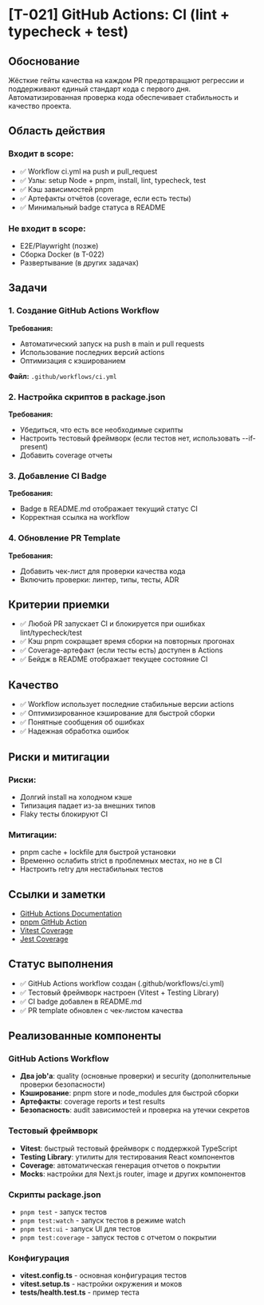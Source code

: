 # [T-021] GitHub Actions: CI (lint + typecheck + test)

## Обоснование

Жёсткие гейты качества на каждом PR предотвращают регрессии и поддерживают единый стандарт кода с первого дня. Автоматизированная проверка кода обеспечивает стабильность и качество проекта.

## Область действия

### Входит в scope:

- ✅ Workflow ci.yml на push и pull_request
- ✅ Узлы: setup Node + pnpm, install, lint, typecheck, test
- ✅ Кэш зависимостей pnpm
- ✅ Артефакты отчётов (coverage, если есть тесты)
- ✅ Минимальный badge статуса в README

### Не входит в scope:

- E2E/Playwright (позже)
- Сборка Docker (в T-022)
- Развертывание (в других задачах)

## Задачи

### 1. Создание GitHub Actions Workflow

**Требования:**

- Автоматический запуск на push в main и pull requests
- Использование последних версий actions
- Оптимизация с кэшированием

**Файл:** `.github/workflows/ci.yml`

### 2. Настройка скриптов в package.json

**Требования:**

- Убедиться, что есть все необходимые скрипты
- Настроить тестовый фреймворк (если тестов нет, использовать --if-present)
- Добавить coverage отчеты

### 3. Добавление CI Badge

**Требования:**

- Badge в README.md отображает текущий статус CI
- Корректная ссылка на workflow

### 4. Обновление PR Template

**Требования:**

- Добавить чек-лист для проверки качества кода
- Включить проверки: линтер, типы, тесты, ADR

## Критерии приемки

- ✅ Любой PR запускает CI и блокируется при ошибках lint/typecheck/test
- ✅ Кэш pnpm сокращает время сборки на повторных прогонах
- ✅ Coverage-артефакт (если тесты есть) доступен в Actions
- ✅ Бейдж в README отображает текущее состояние CI

## Качество

- ✅ Workflow использует последние стабильные версии actions
- ✅ Оптимизированное кэширование для быстрой сборки
- ✅ Понятные сообщения об ошибках
- ✅ Надежная обработка ошибок

## Риски и митигации

### Риски:

- Долгий install на холодном кэше
- Типизация падает из-за внешних типов
- Flaky тесты блокируют CI

### Митигации:

- pnpm cache + lockfile для быстрой установки
- Временно ослабить strict в проблемных местах, но не в CI
- Настроить retry для нестабильных тестов

## Ссылки и заметки

- [GitHub Actions Documentation](https://docs.github.com/en/actions)
- [pnpm GitHub Action](https://github.com/pnpm/action-setup)
- [Vitest Coverage](https://vitest.dev/guide/coverage.html)
- [Jest Coverage](https://jestjs.io/docs/configuration#collectcoveragefrom-array)

## Статус выполнения

- ✅ GitHub Actions workflow создан (.github/workflows/ci.yml)
- ✅ Тестовый фреймворк настроен (Vitest + Testing Library)
- ✅ CI badge добавлен в README.md
- ✅ PR template обновлен с чек-листом качества

## Реализованные компоненты

### GitHub Actions Workflow

- **Два job'а**: quality (основные проверки) и security (дополнительные проверки безопасности)
- **Кэширование**: pnpm store и node_modules для быстрой сборки
- **Артефакты**: coverage reports и test results
- **Безопасность**: audit зависимостей и проверка на утечки секретов

### Тестовый фреймворк

- **Vitest**: быстрый тестовый фреймворк с поддержкой TypeScript
- **Testing Library**: утилиты для тестирования React компонентов
- **Coverage**: автоматическая генерация отчетов о покрытии
- **Mocks**: настройки для Next.js router, image и других компонентов

### Скрипты package.json

- `pnpm test` - запуск тестов
- `pnpm test:watch` - запуск тестов в режиме watch
- `pnpm test:ui` - запуск UI для тестов
- `pnpm test:coverage` - запуск тестов с отчетом о покрытии

### Конфигурация

- **vitest.config.ts** - основная конфигурация тестов
- **vitest.setup.ts** - настройки окружения и моков
- ****tests**/health.test.ts** - пример теста
